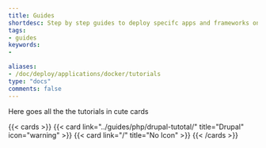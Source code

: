 ```yaml
---
title: Guides
shortdesc: Step by step guides to deploy specifc apps and frameworks on Clever Cloud
tags:
- guides
keywords:
- 

aliases:
- /doc/deploy/applications/docker/tutorials
type: "docs"
comments: false
---
```

Here goes all the the tutorials in cute cards

{{< cards >}}
  {{< card link="../guides/php/drupal-tutotal/" title="Drupal" icon="warning" >}}
  {{< card link="/" title="No Icon" >}}
{{< /cards >}}